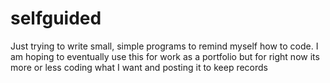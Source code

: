 # selfguided
Just trying to write small, simple programs to remind myself how to code.
I am hoping to eventually use this for work as a portfolio but for right now its more or less coding what I want and posting it to keep records
